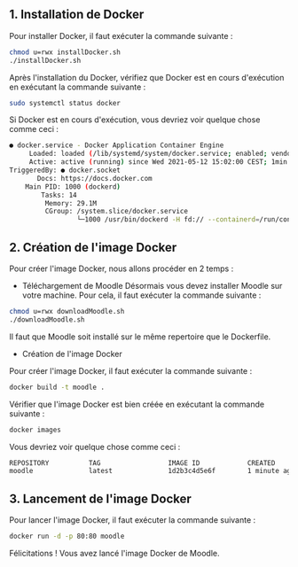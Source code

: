 ## 1. Installation de Docker

Pour installer Docker, il faut exécuter la commande suivante :

```bash
chmod u=rwx installDocker.sh
./installDocker.sh
```
Après l'installation du Docker, vérifiez que Docker est en cours d'exécution en exécutant la commande suivante :

```bash
sudo systemctl status docker
```

Si Docker est en cours d'exécution, vous devriez voir quelque chose comme ceci :

```bash
● docker.service - Docker Application Container Engine
     Loaded: loaded (/lib/systemd/system/docker.service; enabled; vendor preset: enabled)
     Active: active (running) since Wed 2021-05-12 15:02:00 CEST; 1min 5s ago
TriggeredBy: ● docker.socket
       Docs: https://docs.docker.com
    Main PID: 1000 (dockerd)
        Tasks: 14
         Memory: 29.1M
         CGroup: /system.slice/docker.service
                 └─1000 /usr/bin/dockerd -H fd:// --containerd=/run/containerd/containerd.sock
```



## 2. Création de l'image Docker

Pour créer l'image Docker, nous allons procéder en 2 temps :

- Téléchargement de Moodle
Désormais vous devez installer Moodle sur votre machine. Pour cela, il faut exécuter la commande suivante :

```bash
chmod u=rwx downloadMoodle.sh
./downloadMoodle.sh
```
Il faut que Moodle soit installé sur le même repertoire que le Dockerfile.

- Création de l'image Docker

Pour créer l'image Docker, il faut exécuter la commande suivante :

```bash
docker build -t moodle .
```
Vérifier que l'image Docker est bien créée en exécutant la commande suivante :

```bash
docker images
```
Vous devriez voir quelque chose comme ceci :

```bash
REPOSITORY          TAG                 IMAGE ID            CREATED             SIZE
moodle              latest              1d2b3c4d5e6f        1 minute ago        1.2GB
```

## 3. Lancement de l'image Docker

Pour lancer l'image Docker, il faut exécuter la commande suivante :

```bash
docker run -d -p 80:80 moodle
```

Félicitations ! Vous avez lancé l'image Docker de Moodle.




